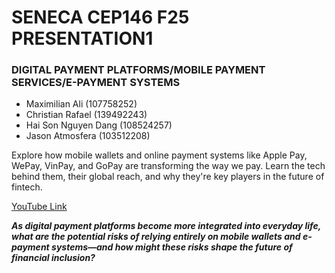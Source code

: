 # SENECA CEP146 F25 PRESENTATION1
### DIGITAL PAYMENT PLATFORMS/MOBILE PAYMENT SERVICES/E-PAYMENT SYSTEMS
- Maximilian Ali (107758252)
- Christian Rafael (139492243)
- Hai Son Nguyen Dang (108524257)
- Jason Atmosfera (103512208)

Explore how mobile wallets and online payment systems like Apple Pay, WePay, VinPay, and GoPay are transforming the way we pay. Learn the tech behind them, their global reach, and why they're key players in the future of fintech.

[YouTube Link]()

***As digital payment platforms become more integrated into everyday life, what are the potential risks of relying entirely on mobile wallets and e-payment systems—and how might these risks shape the future of financial inclusion?***
